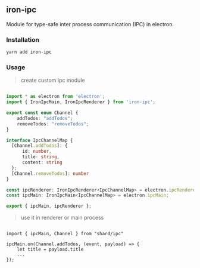 ## iron-ipc

 Module for type-safe inter process communication (IPC) in electron.
 
### Installation
 
 ```sh
yarn add iron-ipc
```

### Usage

> create custom ipc module

```ts

import * as electron from 'electron';
import { IronIpcMain, IronIpcRenderer } from 'iron-ipc';

export const enum Channel {
    addTodos: "addTodos";
    removeTodos: "removeTodos";
}

interface IpcChannelMap {
  [Channel.addTodos]: {
      id: number,
      title: string,
      content: string
  };
  [Channel.removeTodos]: number
}

const ipcRenderer: IronIpcRenderer<IpcChannelMap> = electron.ipcRenderer;
const ipcMain: IronIpcMain<IpcChannelMap> = electron.ipcMain;

export { ipcMain, ipcRenderer };

```

> use it in renderer or main process

```tsx

import { ipcMain, Channel } from "shard/ipc"

ipcMain.on(Channel.addTodos, (event, payload) => {
    let title = payload.title
    ...
});

```